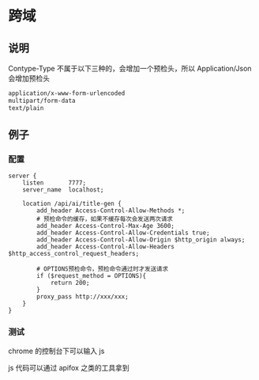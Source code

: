 # 跨域

## 说明

Contype-Type 不属于以下三种的，会增加一个预检头，所以 Application/Json 会增加预检头

```sh
application/x-www-form-urlencoded
multipart/form-data
text/plain
```

## 例子

### 配置

```nginx
server {
    listen       7777;
    server_name  localhost;

    location /api/ai/title-gen {
        add_header Access-Control-Allow-Methods *;
        # 预检命令的缓存，如果不缓存每次会发送两次请求
        add_header Access-Control-Max-Age 3600;
        add_header Access-Control-Allow-Credentials true;
        add_header Access-Control-Allow-Origin $http_origin always;
        add_header Access-Control-Allow-Headers $http_access_control_request_headers;

        # OPTIONS预检命令，预检命令通过时才发送请求
        if ($request_method = OPTIONS){
            return 200;
        }
        proxy_pass http://xxx/xxx;
    }
}
```

### 测试

chrome 的控制台下可以输入 js

js 代码可以通过 apifox 之类的工具拿到
